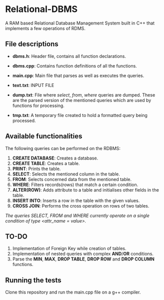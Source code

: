 # Relational-DBMS
A RAM based Relational Database Management System built in C++ that implements a few operations of RDMS.
## File descriptions
  * **dbms.h**: Header file, contains all function declarations.
  
  * **dbms.cpp**: Contains function definitions of all the functions.
  
  * **main.cpp**: Main file that parses as well as executes the queries.
  
  * **text.txt**: INPUT FILE
  
  * **dump.txt**: File where *select*, *from*, *where* queries are dumped. These are the parsed version of the mentioned queries which are used by functions for processing.
  
  * **tmp.txt**: A temporary file created to hold a formatted query being processed.
  
## Available functionalities
The following queries can be performed on the RDBMS:
1. **CREATE DATABASE**: Creates a database.
2. **CREATE TABLE**: Creates a table.
3. **PRINT**: Prints the table.
4. **SELECT**: Selects the mentioned column in the table.
5. **FROM**: Selects concerned data from the mentioned table.
6. **WHERE**: Filters records(rows) that match a certain condition.
7. **ALTER(ROW)**: Adds attribute to a table and initialises other fields in the table.
8. **INSERT INTO**: Inserts a row in the table with the given values.
9. **CROSS JOIN**: Performs the cross operation on rows of two tables.

*The queries SELECT, FROM and WHERE currently operate on a single condition of type *<attr_name = value>.**

## TO-DO
1. Implementation of Foreign Key while creation of tables.
2. Implementation of nested queries with complex **AND**/**OR** conditions.
3. Parse the **MIN**, **MAX**, **DROP TABLE**, **DROP ROW** and **DROP COLUMN** functions.

## Running the tests
Clone this repository and run the main.cpp file on a g++ compiler.
